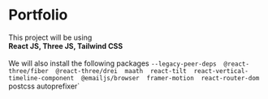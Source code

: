# Portfolio 
  This project will be using
  <br>
  **React JS, Three JS, Tailwind CSS**
  <br>
  <br>
  We will also install the following packages
  `--legacy-peer-deps 
  @react-three/fiber 
  @react-three/drei 
  maath 
  react-tilt 
  react-vertical-timeline-component 
  @emailjs/browser 
  framer-motion 
  react-router-dom`
  postcss autoprefixer`

